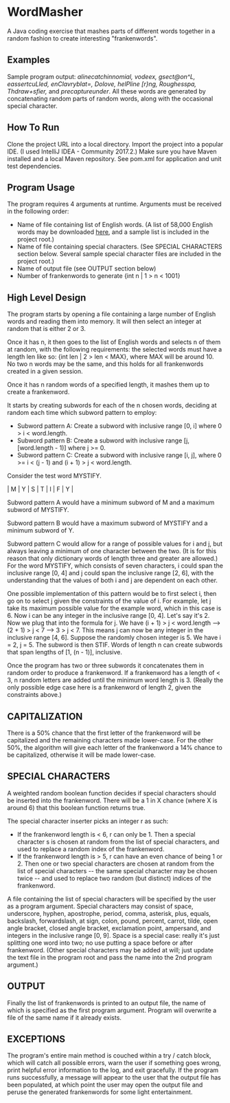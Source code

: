 # WordMasher
A Java coding exercise that mashes parts of different words together in a random fashion to create interesting "frankenwords". 

## Examples

Sample program output: _alinecatchinnomial, vodeex, gsect@on^L, eassertcuLled, enClavryblat=, Dolove, helPline [r}ng, Roughesspa, Thdraw+sfier,_ and _precaptureunder_. All these words are generated by concatenating random parts of random words, along with the occasional special character.

## How To Run
Clone the project URL into a local directory. Import the project into a popular IDE. (I used IntelliJ IDEA - Community 2017.2.) Make sure you have Maven installed and a local Maven repository. See pom.xml for application and unit test dependencies. 

## Program Usage
The program requires 4 arguments at runtime. Arguments must be received in the following order:
* Name of file containing list of English words. (A list of 58,000 English words may be downloaded [here](http://www.mieliestronk.com/wordlist.html), and a sample list is included in the project root.)
* Name of file containing special characters. (See SPECIAL CHARACTERS section below. Several sample special character files are included in the project root.) 
* Name of output file (see OUTPUT section below)
* Number of frankenwords to generate {int n | 1 > n < 1001}

## High Level Design
The program starts by opening a file containing a large number of English words and reading them into memory. It will then select an integer at random that is either 2 or 3.

Once it has n, it then goes to the list of English words and selects n of them at random, with the following requirements: the selected words must have a length len like so: {int len | 2 > len < MAX}, where MAX will be around 10. No two n words may be the same, and this holds for all frankenwords created in a given session. 

Once it has n random words of a specified length, it mashes them up to create a frankenword. 

It starts by creating subwords for each of the n chosen words, deciding at random each time which subword pattern to employ: 

* Subword pattern A: Create a subword with inclusive range [0, i] where 0 > i < word.length.
* Subword pattern B: Create a subword with inclusive range [j, [word.length - 1)] where j >= 0. 
* Subword pattern C: Create a subword with inclusive range [i, j], where 0 >= i < (j - 1) and (i + 1) > j < word.length. 

Consider the test word MYSTIFY. 

| M | Y | S | T | I | F | Y |

Subword pattern A would have a minimum subword of M and a maximum subword of MYSTIFY.

Subword pattern B would have a maximum subword of MYSTIFY and a minimum subword of Y.

Subword pattern C would allow for a range of possible values for i and j, but always leaving a minimum of one character between the two. (It is for this reason that only dictionary words of length three and greater are allowed.) For the word MYSTIFY, which consists of seven characters, i could span the inclusive range [0, 4] and j could span the inclusive range [2, 6], with the understanding that the values of both i and j are dependent on each other. 

One possible implementation of this pattern would be to first select i, then go on to select j given the constraints of the value of i. For example, let j take its maximum possible value for the example word, which in this case is 6. Now i can be any integer in the inclusive range [0, 4]. Let's say it's 2. Now we plug that into the formula for j. We have (i + 1) > j < word.length --> (2 + 1) > j < 7 --> 3 > j < 7. This means j can now be any integer in the inclusive range [4, 6]. Suppose the randomly chosen integer is 5. We have i = 2, j = 5. The subword is then STIF. Words of length n can create subwords that span lengths of [1, (n - 1)], inclusive. 

Once the program has two or three subwords it concatenates them in random order to produce a frankenword. If a frankenword has a length of < 3, n random letters are added until the minimum word length is 3. (Really the only possible edge case here is a frankenword of length 2, given the constraints above.)

## CAPITALIZATION

There is a 50% chance that the first letter of the frankenword will be capitalized and the remaining characters made lower-case. For the other 50%, the algorithm will give each letter of the frankenword a 14% chance to be capitalized, otherwise it will be made lower-case. 

## SPECIAL CHARACTERS

A weighted random boolean function decides if special characters should be inserted into the frankenword. There will be a 1 in X chance (where X is around 6) that this boolean function returns true. 

The special character inserter picks an integer r as such: 
* If the frankenword length is < 6, r can only be 1. Then a special character s is chosen at random from the list of special characters, and used to replace a random index of the frankenword.
* If the frankenword length is > 5, r can have an even chance of being 1 or 2. Then one or two special characters are chosen at random from the list of special characters -- the same special character may be chosen twice -- and used to replace two random (but distinct) indices of the frankenword. 

A file containing the list of special characters will be specified by the user as a program argument. Special characters may consist of space, underscore, hyphen, apostrophe, period, comma, asterisk, plus, equals, backslash, forwardslash, at sign, colon, pound, percent, carrot, tilde, open angle bracket, closed angle bracket, exclamation point, ampersand, and integers in the inclusive range [0, 9]. Space is a special case: really it's just splitting one word into two; no use putting a space before or after frankenword. (Other special characters may be added at will; just update the text file in the program root and pass the name into the 2nd program argument.)

## OUTPUT

Finally the list of frankenwords is printed to an output file, the name of which is specified as the first program argument. Program will overwrite a file of the same name if it already exists.

## EXCEPTIONS

The program's entire main method is couched within a try / catch block, which will catch all possible errors, warn the user if something goes wrong, print helpful error information to the log, and exit gracefully. If the program runs successfully, a message will appear to the user that the output file has been populated, at which point the user may open the output file and peruse the generated frankenwords for some light entertainment. 
